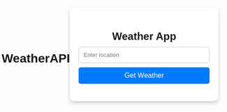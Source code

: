 # WeatherAPI
<!DOCTYPE html>
<html lang="en">
<head>
  <meta charset="UTF-8">
  <meta name="viewport" content="width=device-width, initial-scale=1.0">
  <title>Weather App</title>
  <style>
    body{
      font-family: Arial, sans-serif;
      margin: 0;
      padding: 0;
      display: flex;
      justify-content: center;
      align-items: center;
      height: 100vh;
      background-color: #b1dafd;
      background: url(pink.jpg);
    }
    .weather-container {
      text-align: center;
      padding: 20px;
      background-color: #ffffff;
      border-radius: 10px;
      box-shadow: 0 4px 8px rgba(0, 0, 0, 0.2);
      width: 300px;
    }
    .weather-container h1 {
      font-size: 24px;
      margin-bottom: 10px;
    }
    .weather-container input {
      width: 100%;
      padding: 10px;
      margin-bottom: 10px;
      border: 1px solid #ccc;
      border-radius: 5px;
    }
    .weather-container button {
      width: 100%;
      padding: 10px;
      background-color: #007BFF;
      color: white;
      border: none;
      border-radius: 5px;
      cursor: pointer;
      font-size: 16px;
    }
    .weather-container button:hover {
      background-color: #0056b3;
    }
    .weather-details {
      margin-top: 20px;
      font-size: 18px;
    }
  </style>
</head>
<body>
  <div class="weather-container">
    <h1>Weather App</h1>
    <input type="text" id="location" placeholder="Enter location">
    <button onclick="getWeather()">Get Weather</button>
    <div id="weather-details" class="weather-details"></div>
  </div>

  <script>
    async function getWeather() {
      const location = document.getElementById('location').value;
      const apiKey = 'c12e9ac8f16049ff9f514238252301';
      const url = `http://api.weatherapi.com/v1/current.json?key=${apiKey}&q=${location}&aqi=yes`;

      try {
        const response = await fetch(url);
        if (!response.ok) {
          throw new Error('Location not found');
        }
        const data = await response.json();

        const { temp_c, condition } = data.current;
        const { name, country } = data.location;

        document.getElementById('weather-details').innerHTML = `
          <p><strong>Location:</strong> ${name}, ${country}</p>
          <p><strong>Temperature:</strong> ${temp_c}°C</p>
          <p><strong>Condition:</strong> ${condition.text}</p>
        `;
      } catch (error) {
        document.getElementById('weather-details').innerHTML = `<p style="color: red;">Error: ${error.message}</p>`;
      }
    }
  </script>
</body>
</html>
